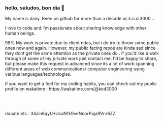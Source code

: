 ### hello, saludos, bon dia 👋

My name is dany. Been on github for more than a decade as k.o.d.3000 ... 

I love to code and I'm passionate about sharing knowledge with other human beings. 

98% My work is private due to client ndas, but i do try to throw some public ones now and again.
However, my public facing repos are kinda sad since they dont get the same attention as the private ones do.. if you'd like a walk through
of some of my private work just contact me. I'd be happy to share, but please make this request in advanced since its a lot of work spanning different areas of web communications/ computer engineering using various languages/technologies. 

<table>
<tr>
if you want to get a feel for my coding habits, you can check out my public profile on wakatime : https://wakatime.com/@kod3000
</tr>
</table>

  
<br/>


<!--
**kod3000/kod3000** is a ✨ _special_ ✨ repository because its `README.md` (this file) appears on your GitHub profile.

Here are some ideas to get you started:

- 🔭 I’m currently working on ...
- 🌱 I’m currently learning ...
- 👯 I’m looking to collaborate on ...
- 🤔 I’m looking for help with ...
- 💬 Ask me about ...
- 📫 How to reach me: ...
- 😄 Pronouns: ...
- ⚡ Fun fact: ...
-->

<!--
<a href="https://github.com/anuraghazra/github-readme-stats">
  <img align="center" src="https://github-readme-stats.vercel.app/api?username=kod3000&count_private=true&show_icons=true&include_all_commits=true&hide_border=true&hide_title=true" />
</a>
<a href="https://github.com/anuraghazra/github-readme-stats">
  <img align="center" src="https://github-readme-stats.vercel.app/api/top-langs/?username=kod3000&hide=css,handlebars,less,html&langs_count=6&hide_title=true&hide_border=true" />
</a>
-->

donate btc : 34zin8qyLHUcaN1E9veNoorPujaRVnr6ZZ
